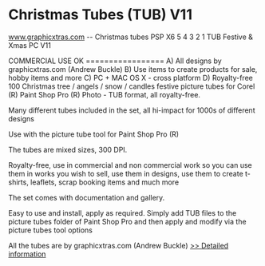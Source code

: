 # Christmas Tubes (TUB) V11
www.graphicxtras.com -- Christmas tubes PSP X6 5 4 3 2 1 TUB Festive & Xmas PC V11

COMMERCIAL USE OK ================= A) All designs by graphicxtras.com (Andrew Buckle) B) Use items to create products for sale, hobby items and more C) PC + MAC OS X - cross platform D) Royalty-free 100 Christmas tree / angels / snow / candles festive picture tubes for Corel (R) Paint Shop Pro (R) Photo - TUB format, all royalty-free.

Many different tubes included in the set, all hi-impact for 1000s of different designs

Use with the picture tube tool for Paint Shop Pro (R)

The tubes are mixed sizes, 300 DPI.

Royalty-free, use in commercial and non commercial work so you can use them in works you wish to sell, use them in designs, use them to create t-shirts, leaflets, scrap booking items and much more

The set comes with documentation and gallery.

Easy to use and install, apply as required. Simply add TUB files to the picture tubes folder of Paint Shop Pro and then apply and modify via the picture tubes tool options

All the tubes are by graphicxtras.com (Andrew Buckle)
[>> Detailed information](https://secure.shareit.com/shareit/product.html?productid=300280963&affiliateid=200057808)